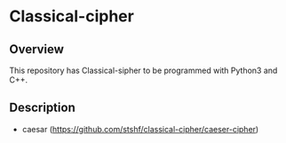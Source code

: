 # Classical-cipher
## Overview
This repository has Classical-sipher to be programmed with Python3 and C++.

## Description
- caesar
(https://github.com/stshf/classical-cipher/caeser-cipher)
